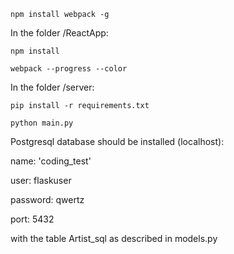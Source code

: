 `npm install webpack -g`


In the folder /ReactApp:

`npm install`

`webpack --progress --color`


In the folder /server:

`pip install -r requirements.txt`

`python main.py`




Postgresql database should be installed (localhost):

name: 'coding_test'

user: flaskuser

password: qwertz

port: 5432

with the table Artist_sql as described in models.py



